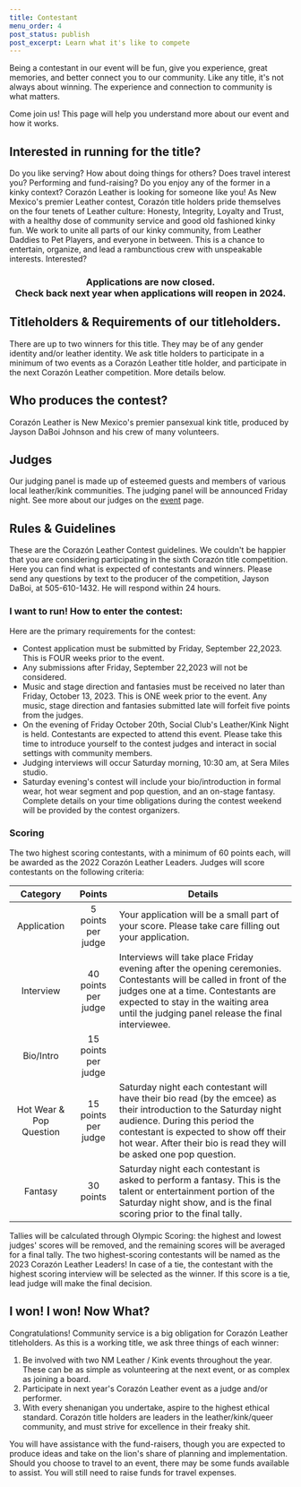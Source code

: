 ```yaml
---
title: Contestant
menu_order: 4
post_status: publish
post_excerpt: Learn what it's like to compete
---
```


Being a contestant in our event will be fun, give you experience, great memories, and better connect you to our community. Like any title, it's not always about winning. The experience and connection to community is what matters.

Come join us! This page will help you understand more about our event and how it works.


## Interested in running for the title?

Do you like serving? How about doing things for others? Does travel interest you? Performing and fund-raising? Do you enjoy any of the former in a kinky context? Corazón Leather is looking for someone like you! As New Mexico's premier Leather contest, Corazón title holders pride themselves on the four tenets of Leather culture: Honesty, Integrity, Loyalty and Trust, with a healthy dose of community service and good old fashioned kinky fun. We work to unite all parts of our kinky community, from Leather Daddies to Pet Players, and everyone in between.  This is a chance to entertain, organize, and lead a rambunctious crew with unspeakable interests. Interested?

<center>
  <h3>Applications are now closed. <br> Check back next year when applications will reopen in 2024.</h3>
</center>


## Titleholders & Requirements of our titleholders.

There are up to two winners for this title. They may be of any gender identity and/or leather identity. We ask title holders to participate in a minimum of two events as a Corazón Leather title holder, and participate in the next Corazón Leather competition. More details below.


## Who produces the contest?

Corazón Leather is New Mexico's premier pansexual kink title, produced by Jayson DaBoi Johnson and his crew of many volunteers.


## Judges

Our judging panel is made up of esteemed guests and members of various local leather/kink communities. The judging panel will be announced Friday night. See more about our judges on the [event](http://45.33.126.133/event.html) page.


## Rules & Guidelines

These are the Corazón Leather Contest guidelines. We couldn't be happier that you are considering participating in the sixth Corazón title competition. Here you can find what is expected of contestants and winners. Please send any questions by text to the producer of the competition, Jayson DaBoi, at 505-610-1432. He will respond within 24 hours.

### I want to run! How to enter the contest:

Here are the primary requirements for the contest:
* Contest application must be submitted by Friday, September 22,2023. This is FOUR weeks prior to the event.
* Any submissions after Friday, September 22,2023 will not be considered.
* Music and stage direction and fantasies must be received no later than Friday, October 13, 2023. This is ONE week prior to the event. Any music, stage direction and fantasies submitted late will forfeit five points from the judges.
* On the evening of Friday October 20th, Social Club's Leather/Kink Night is held. Contestants are expected to attend this event. Please take this time to introduce yourself to the contest judges and interact in social settings with community members.
* Judging interviews will occur Saturday morning, 10:30 am, at Sera Miles studio.
* Saturday evening's contest will include your bio/introduction in formal wear, hot wear segment and pop question, and an on-stage fantasy. Complete details on your time obligations during the contest weekend will be provided by the contest organizers.

### Scoring

The two highest scoring contestants, with a minimum of 60 points each, will be awarded as the 2022 Corazón Leather Leaders. Judges will score contestants on the following criteria:

|         Category        |        Points       | Details                                                                                                                                                                                                                                                             |
|:-----------------------:|:-------------------:|---------------------------------------------------------------------------------------------------------------------------------------------------------------------------------------------------------------------------------------------------------------------|
|       Application       |  5 points per judge | Your application will be a small part of your score. Please take care filling out your application.                                                                                                                                                                 |
|        Interview        | 40 points per judge | Interviews will take place Friday evening after the opening ceremonies. Contestants will be called in front of the judges one at a time. Contestants are expected to stay in the waiting area until the judging panel release the final interviewee.                |
|        Bio/Intro        | 15 points per judge |                                                                                                                                                                                                                                                                     |
| Hot Wear & Pop Question | 15 points per judge | Saturday night each contestant will have their bio read (by the emcee) as their introduction to the Saturday night audience. During this period the contestant is expected to show off their hot wear. After their bio is read they will be asked one pop question. |
|         Fantasy         |      30 points      | Saturday night each contestant is asked to perform a fantasy. This is the talent or entertainment portion of the Saturday night show, and is the final scoring prior to the final tally.                                                                            |

Tallies will be calculated through Olympic Scoring: the highest and lowest judges' scores will be removed, and the remaining scores will be averaged for a final tally. The two highest-scoring contestants will be named as the 2023 Corazón Leather Leaders!  In case of a tie, the contestant with the highest scoring interview will be selected as the winner. If this score is a tie, lead judge will make the final decision.


## I won! I won! Now What?

Congratulations! Community service is a big obligation for Corazón Leather titleholders. As this is a working title, we ask three things of each winner:

1. Be involved with two NM Leather / Kink events throughout the year. These can be as simple as volunteering at the next event, or as complex as joining a board.
2. Participate in next year's Corazón Leather event as a judge and/or performer.
3. With every shenanigan you undertake, aspire to the highest ethical standard. Corazón title holders are leaders in the leather/kink/queer community, and must strive for excellence in their freaky shit.

You will have assistance with the fund-raisers, though you are expected to produce ideas and take on the lion's share of planning and implementation. Should you choose to travel to an event, there may be some funds available to assist. You will still need to raise funds for travel expenses.
